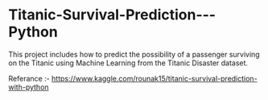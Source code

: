# Titanic-Survival-Prediction---Python

This project includes how to predict the possibility of a passenger surviving on the Titanic using Machine Learning from the Titanic Disaster dataset.



Referance :- https://www.kaggle.com/rounak15/titanic-survival-prediction-with-python

